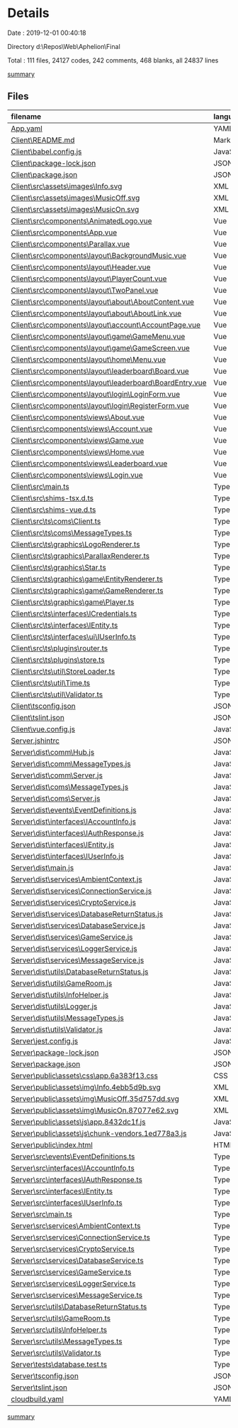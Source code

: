# Details

Date : 2019-12-01 00:40:18

Directory d:\Repos\Web\Aphelion\Final

Total : 111 files,  24127 codes, 242 comments, 468 blanks, all 24837 lines

[summary](results.md)

## Files
| filename | language | code | comment | blank | total |
| :--- | :--- | ---: | ---: | ---: | ---: |
| [App.yaml](file:///d%3A/Repos/Web/Aphelion/Final/App.yaml) | YAML | 8 | 2 | 0 | 10 |
| [Client\README.md](file:///d%3A/Repos/Web/Aphelion/Final/Client/README.md) | Markdown | 23 | 0 | 7 | 30 |
| [Client\babel.config.js](file:///d%3A/Repos/Web/Aphelion/Final/Client/babel.config.js) | JavaScript | 5 | 0 | 1 | 6 |
| [Client\package-lock.json](file:///d%3A/Repos/Web/Aphelion/Final/Client/package-lock.json) | JSON | 13,322 | 0 | 1 | 13,323 |
| [Client\package.json](file:///d%3A/Repos/Web/Aphelion/Final/Client/package.json) | JSON | 66 | 0 | 1 | 67 |
| [Client\src\assets\images\Info.svg](file:///d%3A/Repos/Web/Aphelion/Final/Client/src/assets/images/Info.svg) | XML | 1 | 0 | 0 | 1 |
| [Client\src\assets\images\MusicOff.svg](file:///d%3A/Repos/Web/Aphelion/Final/Client/src/assets/images/MusicOff.svg) | XML | 1 | 0 | 0 | 1 |
| [Client\src\assets\images\MusicOn.svg](file:///d%3A/Repos/Web/Aphelion/Final/Client/src/assets/images/MusicOn.svg) | XML | 1 | 0 | 0 | 1 |
| [Client\src\components\AnimatedLogo.vue](file:///d%3A/Repos/Web/Aphelion/Final/Client/src/components/AnimatedLogo.vue) | Vue | 28 | 0 | 7 | 35 |
| [Client\src\components\App.vue](file:///d%3A/Repos/Web/Aphelion/Final/Client/src/components/App.vue) | Vue | 50 | 1 | 12 | 63 |
| [Client\src\components\Parallax.vue](file:///d%3A/Repos/Web/Aphelion/Final/Client/src/components/Parallax.vue) | Vue | 28 | 0 | 7 | 35 |
| [Client\src\components\layout\BackgroundMusic.vue](file:///d%3A/Repos/Web/Aphelion/Final/Client/src/components/layout/BackgroundMusic.vue) | Vue | 53 | 1 | 6 | 60 |
| [Client\src\components\layout\Header.vue](file:///d%3A/Repos/Web/Aphelion/Final/Client/src/components/layout/Header.vue) | Vue | 20 | 0 | 2 | 22 |
| [Client\src\components\layout\PlayerCount.vue](file:///d%3A/Repos/Web/Aphelion/Final/Client/src/components/layout/PlayerCount.vue) | Vue | 57 | 0 | 7 | 64 |
| [Client\src\components\layout\TwoPanel.vue](file:///d%3A/Repos/Web/Aphelion/Final/Client/src/components/layout/TwoPanel.vue) | Vue | 53 | 0 | 9 | 62 |
| [Client\src\components\layout\about\AboutContent.vue](file:///d%3A/Repos/Web/Aphelion/Final/Client/src/components/layout/about/AboutContent.vue) | Vue | 71 | 0 | 8 | 79 |
| [Client\src\components\layout\about\AboutLink.vue](file:///d%3A/Repos/Web/Aphelion/Final/Client/src/components/layout/about/AboutLink.vue) | Vue | 35 | 0 | 4 | 39 |
| [Client\src\components\layout\account\AccountPage.vue](file:///d%3A/Repos/Web/Aphelion/Final/Client/src/components/layout/account/AccountPage.vue) | Vue | 90 | 0 | 10 | 100 |
| [Client\src\components\layout\game\GameMenu.vue](file:///d%3A/Repos/Web/Aphelion/Final/Client/src/components/layout/game/GameMenu.vue) | Vue | 17 | 0 | 4 | 21 |
| [Client\src\components\layout\game\GameScreen.vue](file:///d%3A/Repos/Web/Aphelion/Final/Client/src/components/layout/game/GameScreen.vue) | Vue | 33 | 0 | 8 | 41 |
| [Client\src\components\layout\home\Menu.vue](file:///d%3A/Repos/Web/Aphelion/Final/Client/src/components/layout/home/Menu.vue) | Vue | 57 | 0 | 9 | 66 |
| [Client\src\components\layout\leaderboard\Board.vue](file:///d%3A/Repos/Web/Aphelion/Final/Client/src/components/layout/leaderboard/Board.vue) | Vue | 29 | 0 | 3 | 32 |
| [Client\src\components\layout\leaderboard\BoardEntry.vue](file:///d%3A/Repos/Web/Aphelion/Final/Client/src/components/layout/leaderboard/BoardEntry.vue) | Vue | 55 | 1 | 9 | 65 |
| [Client\src\components\layout\login\LoginForm.vue](file:///d%3A/Repos/Web/Aphelion/Final/Client/src/components/layout/login/LoginForm.vue) | Vue | 138 | 0 | 13 | 151 |
| [Client\src\components\layout\login\RegisterForm.vue](file:///d%3A/Repos/Web/Aphelion/Final/Client/src/components/layout/login/RegisterForm.vue) | Vue | 141 | 1 | 14 | 156 |
| [Client\src\components\views\About.vue](file:///d%3A/Repos/Web/Aphelion/Final/Client/src/components/views/About.vue) | Vue | 47 | 0 | 7 | 54 |
| [Client\src\components\views\Account.vue](file:///d%3A/Repos/Web/Aphelion/Final/Client/src/components/views/Account.vue) | Vue | 50 | 0 | 9 | 59 |
| [Client\src\components\views\Game.vue](file:///d%3A/Repos/Web/Aphelion/Final/Client/src/components/views/Game.vue) | Vue | 59 | 0 | 8 | 67 |
| [Client\src\components\views\Home.vue](file:///d%3A/Repos/Web/Aphelion/Final/Client/src/components/views/Home.vue) | Vue | 51 | 0 | 8 | 59 |
| [Client\src\components\views\Leaderboard.vue](file:///d%3A/Repos/Web/Aphelion/Final/Client/src/components/views/Leaderboard.vue) | Vue | 48 | 0 | 7 | 55 |
| [Client\src\components\views\Login.vue](file:///d%3A/Repos/Web/Aphelion/Final/Client/src/components/views/Login.vue) | Vue | 59 | 1 | 12 | 72 |
| [Client\src\main.ts](file:///d%3A/Repos/Web/Aphelion/Final/Client/src/main.ts) | TypeScript | 14 | 7 | 9 | 30 |
| [Client\src\shims-tsx.d.ts](file:///d%3A/Repos/Web/Aphelion/Final/Client/src/shims-tsx.d.ts) | TypeScript | 10 | 2 | 2 | 14 |
| [Client\src\shims-vue.d.ts](file:///d%3A/Repos/Web/Aphelion/Final/Client/src/shims-vue.d.ts) | TypeScript | 4 | 0 | 1 | 5 |
| [Client\src\ts\coms\Client.ts](file:///d%3A/Repos/Web/Aphelion/Final/Client/src/ts/coms/Client.ts) | TypeScript | 74 | 21 | 19 | 114 |
| [Client\src\ts\coms\MessageTypes.ts](file:///d%3A/Repos/Web/Aphelion/Final/Client/src/ts/coms/MessageTypes.ts) | TypeScript | 12 | 0 | 4 | 16 |
| [Client\src\ts\graphics\LogoRenderer.ts](file:///d%3A/Repos/Web/Aphelion/Final/Client/src/ts/graphics/LogoRenderer.ts) | TypeScript | 56 | 6 | 16 | 78 |
| [Client\src\ts\graphics\ParallaxRenderer.ts](file:///d%3A/Repos/Web/Aphelion/Final/Client/src/ts/graphics/ParallaxRenderer.ts) | TypeScript | 65 | 2 | 15 | 82 |
| [Client\src\ts\graphics\Star.ts](file:///d%3A/Repos/Web/Aphelion/Final/Client/src/ts/graphics/Star.ts) | TypeScript | 25 | 0 | 6 | 31 |
| [Client\src\ts\graphics\game\EntityRenderer.ts](file:///d%3A/Repos/Web/Aphelion/Final/Client/src/ts/graphics/game/EntityRenderer.ts) | TypeScript | 14 | 0 | 5 | 19 |
| [Client\src\ts\graphics\game\GameRenderer.ts](file:///d%3A/Repos/Web/Aphelion/Final/Client/src/ts/graphics/game/GameRenderer.ts) | TypeScript | 73 | 3 | 22 | 98 |
| [Client\src\ts\graphics\game\Player.ts](file:///d%3A/Repos/Web/Aphelion/Final/Client/src/ts/graphics/game/Player.ts) | TypeScript | 71 | 0 | 15 | 86 |
| [Client\src\ts\interfaces\ICredentials.ts](file:///d%3A/Repos/Web/Aphelion/Final/Client/src/ts/interfaces/ICredentials.ts) | TypeScript | 6 | 0 | 2 | 8 |
| [Client\src\ts\interfaces\IEntity.ts](file:///d%3A/Repos/Web/Aphelion/Final/Client/src/ts/interfaces/IEntity.ts) | TypeScript | 6 | 0 | 3 | 9 |
| [Client\src\ts\interfaces\ui\IUserInfo.ts](file:///d%3A/Repos/Web/Aphelion/Final/Client/src/ts/interfaces/ui/IUserInfo.ts) | TypeScript | 7 | 0 | 3 | 10 |
| [Client\src\ts\plugins\router.ts](file:///d%3A/Repos/Web/Aphelion/Final/Client/src/ts/plugins/router.ts) | TypeScript | 43 | 0 | 5 | 48 |
| [Client\src\ts\plugins\store.ts](file:///d%3A/Repos/Web/Aphelion/Final/Client/src/ts/plugins/store.ts) | TypeScript | 20 | 2 | 7 | 29 |
| [Client\src\ts\util\StoreLoader.ts](file:///d%3A/Repos/Web/Aphelion/Final/Client/src/ts/util/StoreLoader.ts) | TypeScript | 0 | 0 | 1 | 1 |
| [Client\src\ts\util\Time.ts](file:///d%3A/Repos/Web/Aphelion/Final/Client/src/ts/util/Time.ts) | TypeScript | 9 | 0 | 5 | 14 |
| [Client\src\ts\util\Validator.ts](file:///d%3A/Repos/Web/Aphelion/Final/Client/src/ts/util/Validator.ts) | TypeScript | 15 | 0 | 6 | 21 |
| [Client\tsconfig.json](file:///d%3A/Repos/Web/Aphelion/Final/Client/tsconfig.json) | JSON | 29 | 11 | 0 | 40 |
| [Client\tslint.json](file:///d%3A/Repos/Web/Aphelion/Final/Client/tslint.json) | JSON | 13 | 0 | 0 | 13 |
| [Client\vue.config.js](file:///d%3A/Repos/Web/Aphelion/Final/Client/vue.config.js) | JavaScript | 4 | 0 | 1 | 5 |
| [Server\.jshintrc](file:///d%3A/Repos/Web/Aphelion/Final/Server/.jshintrc) | JSON | 3 | 0 | 0 | 3 |
| [Server\dist\comm\Hub.js](file:///d%3A/Repos/Web/Aphelion/Final/Server/dist/comm/Hub.js) | JavaScript | 5 | 1 | 0 | 6 |
| [Server\dist\comm\MessageTypes.js](file:///d%3A/Repos/Web/Aphelion/Final/Server/dist/comm/MessageTypes.js) | JavaScript | 9 | 1 | 0 | 10 |
| [Server\dist\comm\Server.js](file:///d%3A/Repos/Web/Aphelion/Final/Server/dist/comm/Server.js) | JavaScript | 29 | 1 | 0 | 30 |
| [Server\dist\coms\MessageTypes.js](file:///d%3A/Repos/Web/Aphelion/Final/Server/dist/coms/MessageTypes.js) | JavaScript | 9 | 1 | 0 | 10 |
| [Server\dist\coms\Server.js](file:///d%3A/Repos/Web/Aphelion/Final/Server/dist/coms/Server.js) | JavaScript | 30 | 1 | 0 | 31 |
| [Server\dist\events\EventDefinitions.js](file:///d%3A/Repos/Web/Aphelion/Final/Server/dist/events/EventDefinitions.js) | JavaScript | 1 | 1 | 0 | 2 |
| [Server\dist\interfaces\IAccountInfo.js](file:///d%3A/Repos/Web/Aphelion/Final/Server/dist/interfaces/IAccountInfo.js) | JavaScript | 2 | 1 | 0 | 3 |
| [Server\dist\interfaces\IAuthResponse.js](file:///d%3A/Repos/Web/Aphelion/Final/Server/dist/interfaces/IAuthResponse.js) | JavaScript | 2 | 1 | 0 | 3 |
| [Server\dist\interfaces\IEntity.js](file:///d%3A/Repos/Web/Aphelion/Final/Server/dist/interfaces/IEntity.js) | JavaScript | 2 | 1 | 0 | 3 |
| [Server\dist\interfaces\IUserInfo.js](file:///d%3A/Repos/Web/Aphelion/Final/Server/dist/interfaces/IUserInfo.js) | JavaScript | 2 | 1 | 0 | 3 |
| [Server\dist\main.js](file:///d%3A/Repos/Web/Aphelion/Final/Server/dist/main.js) | JavaScript | 39 | 1 | 0 | 40 |
| [Server\dist\services\AmbientContext.js](file:///d%3A/Repos/Web/Aphelion/Final/Server/dist/services/AmbientContext.js) | JavaScript | 5 | 1 | 0 | 6 |
| [Server\dist\services\ConnectionService.js](file:///d%3A/Repos/Web/Aphelion/Final/Server/dist/services/ConnectionService.js) | JavaScript | 41 | 1 | 0 | 42 |
| [Server\dist\services\CryptoService.js](file:///d%3A/Repos/Web/Aphelion/Final/Server/dist/services/CryptoService.js) | JavaScript | 54 | 1 | 0 | 55 |
| [Server\dist\services\DatabaseReturnStatus.js](file:///d%3A/Repos/Web/Aphelion/Final/Server/dist/services/DatabaseReturnStatus.js) | JavaScript | 9 | 1 | 0 | 10 |
| [Server\dist\services\DatabaseService.js](file:///d%3A/Repos/Web/Aphelion/Final/Server/dist/services/DatabaseService.js) | JavaScript | 126 | 1 | 0 | 127 |
| [Server\dist\services\GameService.js](file:///d%3A/Repos/Web/Aphelion/Final/Server/dist/services/GameService.js) | JavaScript | 59 | 1 | 0 | 60 |
| [Server\dist\services\LoggerService.js](file:///d%3A/Repos/Web/Aphelion/Final/Server/dist/services/LoggerService.js) | JavaScript | 103 | 1 | 0 | 104 |
| [Server\dist\services\MessageService.js](file:///d%3A/Repos/Web/Aphelion/Final/Server/dist/services/MessageService.js) | JavaScript | 108 | 1 | 0 | 109 |
| [Server\dist\utils\DatabaseReturnStatus.js](file:///d%3A/Repos/Web/Aphelion/Final/Server/dist/utils/DatabaseReturnStatus.js) | JavaScript | 10 | 1 | 0 | 11 |
| [Server\dist\utils\GameRoom.js](file:///d%3A/Repos/Web/Aphelion/Final/Server/dist/utils/GameRoom.js) | JavaScript | 37 | 1 | 0 | 38 |
| [Server\dist\utils\InfoHelper.js](file:///d%3A/Repos/Web/Aphelion/Final/Server/dist/utils/InfoHelper.js) | JavaScript | 5 | 1 | 0 | 6 |
| [Server\dist\utils\Logger.js](file:///d%3A/Repos/Web/Aphelion/Final/Server/dist/utils/Logger.js) | JavaScript | 120 | 1 | 0 | 121 |
| [Server\dist\utils\MessageTypes.js](file:///d%3A/Repos/Web/Aphelion/Final/Server/dist/utils/MessageTypes.js) | JavaScript | 15 | 1 | 0 | 16 |
| [Server\dist\utils\Validator.js](file:///d%3A/Repos/Web/Aphelion/Final/Server/dist/utils/Validator.js) | JavaScript | 9 | 1 | 0 | 10 |
| [Server\jest.config.js](file:///d%3A/Repos/Web/Aphelion/Final/Server/jest.config.js) | JavaScript | 7 | 17 | 0 | 24 |
| [Server\package-lock.json](file:///d%3A/Repos/Web/Aphelion/Final/Server/package-lock.json) | JSON | 7,293 | 0 | 1 | 7,294 |
| [Server\package.json](file:///d%3A/Repos/Web/Aphelion/Final/Server/package.json) | JSON | 43 | 0 | 1 | 44 |
| [Server\public\assets\css\app.6a383f13.css](file:///d%3A/Repos/Web/Aphelion/Final/Server/public/assets/css/app.6a383f13.css) | CSS | 1 | 0 | 0 | 1 |
| [Server\public\assets\img\Info.4ebb5d9b.svg](file:///d%3A/Repos/Web/Aphelion/Final/Server/public/assets/img/Info.4ebb5d9b.svg) | XML | 1 | 0 | 0 | 1 |
| [Server\public\assets\img\MusicOff.35d757dd.svg](file:///d%3A/Repos/Web/Aphelion/Final/Server/public/assets/img/MusicOff.35d757dd.svg) | XML | 1 | 0 | 0 | 1 |
| [Server\public\assets\img\MusicOn.87077e62.svg](file:///d%3A/Repos/Web/Aphelion/Final/Server/public/assets/img/MusicOn.87077e62.svg) | XML | 1 | 0 | 0 | 1 |
| [Server\public\assets\js\app.8432dc1f.js](file:///d%3A/Repos/Web/Aphelion/Final/Server/public/assets/js/app.8432dc1f.js) | JavaScript | 1 | 1 | 0 | 2 |
| [Server\public\assets\js\chunk-vendors.1ed778a3.js](file:///d%3A/Repos/Web/Aphelion/Final/Server/public/assets/js/chunk-vendors.1ed778a3.js) | JavaScript | 8 | 34 | 0 | 42 |
| [Server\public\index.html](file:///d%3A/Repos/Web/Aphelion/Final/Server/public/index.html) | HTML | 1 | 0 | 0 | 1 |
| [Server\src\events\EventDefinitions.ts](file:///d%3A/Repos/Web/Aphelion/Final/Server/src/events/EventDefinitions.ts) | TypeScript | 0 | 0 | 1 | 1 |
| [Server\src\interfaces\IAccountInfo.ts](file:///d%3A/Repos/Web/Aphelion/Final/Server/src/interfaces/IAccountInfo.ts) | TypeScript | 8 | 0 | 2 | 10 |
| [Server\src\interfaces\IAuthResponse.ts](file:///d%3A/Repos/Web/Aphelion/Final/Server/src/interfaces/IAuthResponse.ts) | TypeScript | 7 | 0 | 3 | 10 |
| [Server\src\interfaces\IEntity.ts](file:///d%3A/Repos/Web/Aphelion/Final/Server/src/interfaces/IEntity.ts) | TypeScript | 6 | 0 | 3 | 9 |
| [Server\src\interfaces\IUserInfo.ts](file:///d%3A/Repos/Web/Aphelion/Final/Server/src/interfaces/IUserInfo.ts) | TypeScript | 7 | 0 | 3 | 10 |
| [Server\src\main.ts](file:///d%3A/Repos/Web/Aphelion/Final/Server/src/main.ts) | TypeScript | 37 | 2 | 6 | 45 |
| [Server\src\services\AmbientContext.ts](file:///d%3A/Repos/Web/Aphelion/Final/Server/src/services/AmbientContext.ts) | TypeScript | 15 | 0 | 3 | 18 |
| [Server\src\services\ConnectionService.ts](file:///d%3A/Repos/Web/Aphelion/Final/Server/src/services/ConnectionService.ts) | TypeScript | 43 | 2 | 11 | 56 |
| [Server\src\services\CryptoService.ts](file:///d%3A/Repos/Web/Aphelion/Final/Server/src/services/CryptoService.ts) | TypeScript | 44 | 0 | 9 | 53 |
| [Server\src\services\DatabaseService.ts](file:///d%3A/Repos/Web/Aphelion/Final/Server/src/services/DatabaseService.ts) | TypeScript | 113 | 18 | 11 | 142 |
| [Server\src\services\GameService.ts](file:///d%3A/Repos/Web/Aphelion/Final/Server/src/services/GameService.ts) | TypeScript | 63 | 5 | 10 | 78 |
| [Server\src\services\LoggerService.ts](file:///d%3A/Repos/Web/Aphelion/Final/Server/src/services/LoggerService.ts) | TypeScript | 114 | 4 | 19 | 137 |
| [Server\src\services\MessageService.ts](file:///d%3A/Repos/Web/Aphelion/Final/Server/src/services/MessageService.ts) | TypeScript | 98 | 11 | 15 | 124 |
| [Server\src\utils\DatabaseReturnStatus.ts](file:///d%3A/Repos/Web/Aphelion/Final/Server/src/utils/DatabaseReturnStatus.ts) | TypeScript | 7 | 0 | 3 | 10 |
| [Server\src\utils\GameRoom.ts](file:///d%3A/Repos/Web/Aphelion/Final/Server/src/utils/GameRoom.ts) | TypeScript | 39 | 0 | 9 | 48 |
| [Server\src\utils\InfoHelper.ts](file:///d%3A/Repos/Web/Aphelion/Final/Server/src/utils/InfoHelper.ts) | TypeScript | 3 | 0 | 4 | 7 |
| [Server\src\utils\MessageTypes.ts](file:///d%3A/Repos/Web/Aphelion/Final/Server/src/utils/MessageTypes.ts) | TypeScript | 12 | 0 | 4 | 16 |
| [Server\src\utils\Validator.ts](file:///d%3A/Repos/Web/Aphelion/Final/Server/src/utils/Validator.ts) | TypeScript | 7 | 0 | 3 | 10 |
| [Server\tests\database.test.ts](file:///d%3A/Repos/Web/Aphelion/Final/Server/tests/database.test.ts) | TypeScript | 2 | 51 | 7 | 60 |
| [Server\tsconfig.json](file:///d%3A/Repos/Web/Aphelion/Final/Server/tsconfig.json) | JSON | 20 | 11 | 0 | 31 |
| [Server\tslint.json](file:///d%3A/Repos/Web/Aphelion/Final/Server/tslint.json) | JSON | 15 | 0 | 0 | 15 |
| [cloudbuild.yaml](file:///d%3A/Repos/Web/Aphelion/Final/cloudbuild.yaml) | YAML | 10 | 0 | 0 | 10 |

[summary](results.md)